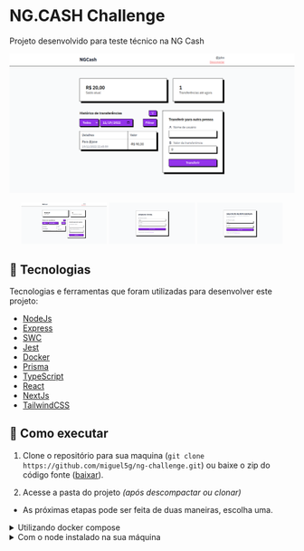 # NG.CASH Challenge

Projeto desenvolvido para teste técnico na NG Cash

![Home Page](/.github/assets/dashboard.png)

<div align="center">
  <img width="30%" src="./.github/assets/dashboard.png" />
  <img width="30%" src="./.github/assets/sign-in.png" />
  <img width="30%" src="./.github/assets/sign-up.png" />
</div>

## :test_tube: Tecnologias

Tecnologias e ferramentas que foram utilizadas para desenvolver este projeto:

- [NodeJs](https://nodejs.org/)
- [Express](https://expressjs.com/pt-br/)
- [SWC](https://swc.rs/)
- [Jest](https://jestjs.io/)
- [Docker](https://www.docker.com/)
- [Prisma](https://www.prisma.io/)
- [TypeScript](https://typescriptlang.org/)
- [React](http://reactjs.org/)
- [NextJs](https://nextjs.org/)
- [TailwindCSS](https://tailwindcss.com/)

## :rocket: Como executar

1. Clone o repositório para sua maquina (`git clone https://github.com/miguel5g/ng-challenge.git`) ou baixe o zip do código fonte ([baixar](https://github.com/miguel5g/ng-cash-challenge/archive/refs/heads/main.zip)).

2. Acesse a pasta do projeto _(após descompactar ou clonar)_

- As próximas etapas pode ser feita de duas maneiras, escolha uma.

<details>
<summary>
  Utilizando docker compose
</summary>

3. Executar o comando para criar e executar os containers

```bash
docker compose up -d
```

_**OBS:** Na primeira vez esse processo vai demorar um pouquinho_

Após finalizar, basta acessar a url [localhost/sign-in](http://localhost/sign-in)

A aplicação já vem com dois usuários criados, você pode usar os dados abaixo para logar nas respectivas contas:

```txt
Username: jane
Password: 123456Aa
```

```txt
Username: john
Password: 123456Aa
```

</details>

<details>
<summary>
Com o node instalado na sua máquina
</summary>

3. Crie um banco de dados PostgreSQL _(Opcional)_

```bash
docker run --name <container name> -p 5432:5432 -e POSTGRES_PASSWORD=<database password> -e POSTGRES_USER=<database user> -d postgres
```

_**OBS:** Preencha com seus dados trocando os campos com <>_

4. Criar variáveis de ambiente

```bash
cp .env.example .env # server
```

```bash
cp .env.example .env # web
```

_**OBS:** Não esqueça de preencher as variáveis com seus dados_

5. Instale as dependências em cada projeto com npm (`npm install`)

```bash
npm install # server
```

```bash
npm install # web
```

6. Rode as migrations no banco de dados com prisma.

```bash
npm run prisma:deploy # server
```

7. Rode os dois projetos ao mesmo tempo com npm

```bash
npm run start:dev # server
```

```bash
npm run start:dev # web
```

</details>
